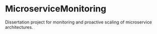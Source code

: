 # MicroserviceMonitoring
Dissertation project for monitoring and proactive scaling of microservice architectures.
